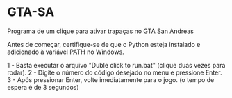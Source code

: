 # GTA-SA
Programa de um clique para ativar trapaças no GTA San Andreas

Antes de começar, certifique-se de que o Python esteja instalado e adicionado à variável PATH no Windows.

1 - Basta executar o arquivo "Duble click to run.bat" (clique duas vezes para rodar).
2 - Digite o número do código desejado no menu e pressione Enter.
3 - Após pressionar Enter, volte imediatamente para o jogo. (o tempo de espera é de 3 segundos)

